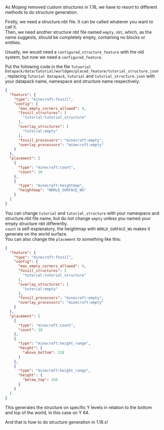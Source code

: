 As Mojang removed custom structures in 1.18, we have to resort to different methods to do structure generation.

Firstly, we need a structure.nbt file. It can be called whatever you want to call it.\
Then, we need another structure nbt file named `empty.nbt`, which, as the name suggests, should be completely empty, containing no blocks or entities.

Usually, we would need a `configured_structure_feature` with the old system, but now we need a `configured_feature`.

Put the following code in the file `Tutuorial Datapack/data/tutorial/worldgen/placed_feature/tutorial_structure.json`, replacing `Tutorial Datapack`, `tutorial` and `tutorial_structure.json` with your datapack name, namespace and structure name respectively.
```json
{
  "feature": {
    "type": "minecraft:fossil",
    "config": {
      "max_empty_corners_allowed": 4,
      "fossil_structures": [
        "tutorial:tutorial_structure"
      ],
      "overlay_structures": [
        "tutorial:empty"
      ],
      "fossil_processors": "minecraft:empty",
      "overlay_processors": "minecraft:empty"
    }
  },
  "placement": [
    {
      "type": "minecraft:count",
      "count": 10
    },
    {
      "type": "minecraft:heightmap",
      "heightmap": "WORLD_SURFACE_WG"
    }
  ]
}
```
You can change `tutorial` and `tutorial_structure` with your namespace and structure.nbt file name, but do not change `empty` unless you named your empty structure nbt differently.\
`count` is self-explanatory, the heightmap with `WORLD_SURFACE_WG` makes it generate on the world surface.\
You can also change the `placement` to something like this:
```json
{
  "feature": {
    "type": "minecraft:fossil",
    "config": {
      "max_empty_corners_allowed": 4,
      "fossil_structures": [
        "tutorial:tutorial_structure"
      ],
      "overlay_structures": [
        "tutorial:empty"
      ],
      "fossil_processors": "minecraft:empty",
      "overlay_processors": "minecraft:empty"
    }
  },
  "placement": [
    {
      "type": "minecraft:count",
      "count": 10
    },
    {
      "type": "minecraft:height_range",
      "height": {
        "above_bottom": 128
      }
    },
    {
      "type": "minecraft:height_range",
      "height": {
        "below_top": 256
      }
    }
  ]
}
```
This generates the structure on specific Y levels in relation to the bottom and top of the world, in this case on Y 64.

And that is how to do structure generation in 1.18.x!